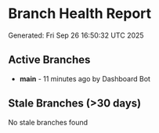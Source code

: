 # Branch Health Report
Generated: Fri Sep 26 16:50:32 UTC 2025

## Active Branches
- **main** - 11 minutes ago by Dashboard Bot

## Stale Branches (>30 days)
No stale branches found
